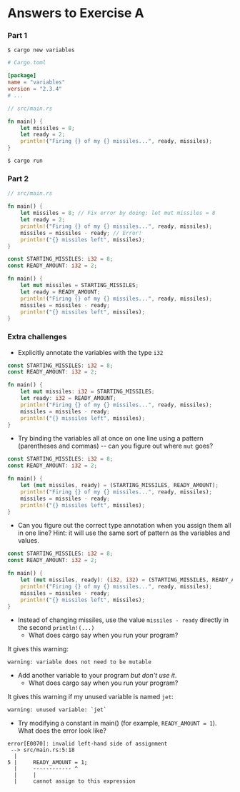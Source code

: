 # Answers to Exercise A

### Part 1

```shell
$ cargo new variables
```

```toml
# Cargo.toml

[package]
name = "variables"
version = "2.3.4"
# ...
```


```rust
// src/main.rs

fn main() {
    let missiles = 8;
    let ready = 2;
    println!("Firing {} of my {} missiles...", ready, missiles);
}

```

```shell
$ cargo run
```

### Part 2

```rust
// src/main.rs

fn main() {
    let missiles = 8; // Fix error by doing: let mut missiles = 8
    let ready = 2;
    println!("Firing {} of my {} missiles...", ready, missiles);
    missiles = missiles - ready; // Error!
    println!("{} missiles left", missiles);
}
```


```rust
const STARTING_MISSILES: i32 = 8;
const READY_AMOUNT: i32 = 2;

fn main() {
    let mut missiles = STARTING_MISSILES;
    let ready = READY_AMOUNT;
    println!("Firing {} of my {} missiles...", ready, missiles);
    missiles = missiles - ready;
    println!("{} missiles left", missiles);
}
```

### Extra challenges

- Explicitly annotate the variables with the type `i32`

```rust
const STARTING_MISSILES: i32 = 8;
const READY_AMOUNT: i32 = 2;

fn main() {
    let mut missiles: i32 = STARTING_MISSILES;
    let ready: i32 = READY_AMOUNT;
    println!("Firing {} of my {} missiles...", ready, missiles);
    missiles = missiles - ready;
    println!("{} missiles left", missiles);
}
```

- Try binding the variables all at once on one line using a pattern (parentheses and commas) -- can you figure out where `mut` goes?

```rust
const STARTING_MISSILES: i32 = 8;
const READY_AMOUNT: i32 = 2;

fn main() {
    let (mut missiles, ready) = (STARTING_MISSILES, READY_AMOUNT);
    println!("Firing {} of my {} missiles...", ready, missiles);
    missiles = missiles - ready;
    println!("{} missiles left", missiles);
}

```

- Can you figure out the correct type annotation when you assign them all in one line? Hint: it will use the same sort of pattern as the variables and values.

```rust
const STARTING_MISSILES: i32 = 8;
const READY_AMOUNT: i32 = 2;

fn main() {
    let (mut missiles, ready): (i32, i32) = (STARTING_MISSILES, READY_AMOUNT);
    println!("Firing {} of my {} missiles...", ready, missiles);
    missiles = missiles - ready;
    println!("{} missiles left", missiles);
}
```

- Instead of changing missiles, use the value `missiles - ready` directly in the second `println!(...)`
  - What does cargo say when you run your program?  

It gives this warning:

```
warning: variable does not need to be mutable
```

- Add another variable to your program *but don't use it*.
  - What does cargo say when you run your program?  

It gives this warning if my unused variable is named `jet`:

```
warning: unused variable: `jet`
```

- Try modifying a constant in main() (for example, `READY_AMOUNT = 1`). What does the error look like?

```
error[E0070]: invalid left-hand side of assignment
 --> src/main.rs:5:18
  |
5 |     READY_AMOUNT = 1;
  |     ------------ ^
  |     |
  |     cannot assign to this expression
```
